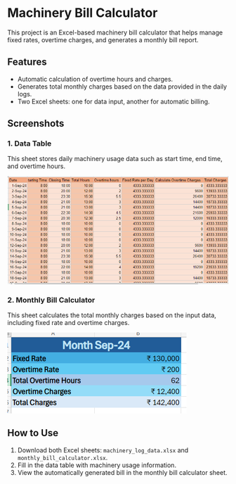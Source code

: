 # Machinery Bill Calculator

This project is an Excel-based machinery bill calculator that helps manage fixed rates, overtime charges, and generates a monthly bill report.

## Features
- Automatic calculation of overtime hours and charges.
- Generates total monthly charges based on the data provided in the daily logs.
- Two Excel sheets: one for data input, another for automatic billing.

## Screenshots

### 1. Data Table
This sheet stores daily machinery usage data such as start time, end time, and overtime hours.

![Data Table Screenshot](screenshots/datatable.png)

### 2. Monthly Bill Calculator
This sheet calculates the total monthly charges based on the input data, including fixed rate and overtime charges.

![Monthly Bill Screenshot](screenshots/finalbill.png)

## How to Use
1. Download both Excel sheets: `machinery_log_data.xlsx` and `monthly_bill_calculator.xlsx`.
2. Fill in the data table with machinery usage information.
3. View the automatically generated bill in the monthly bill calculator sheet.


